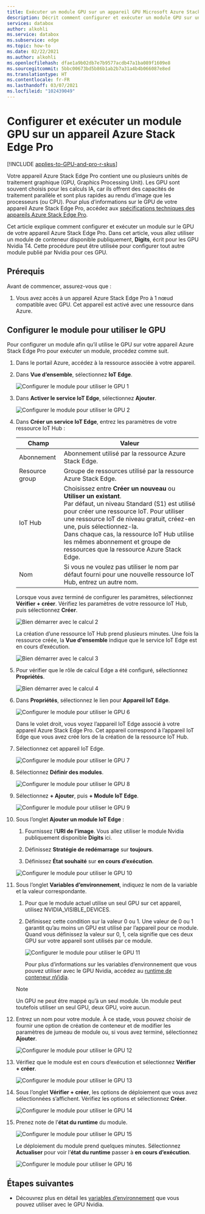 ```yaml
---
title: Exécuter un module GPU sur un appareil GPU Microsoft Azure Stack Edge Pro | Microsoft Docs
description: Décrit comment configurer et exécuter un module GPU sur un appareil Azure Stack Edge Pro via le portail Azure.
services: databox
author: alkohli
ms.service: databox
ms.subservice: edge
ms.topic: how-to
ms.date: 02/22/2021
ms.author: alkohli
ms.openlocfilehash: dfae1a9b02db7e7b9577acdb47a1ba089f1609e8
ms.sourcegitcommit: 5bbc00673bd5b86b1ab2b7a31a4b4b066087e8ed
ms.translationtype: HT
ms.contentlocale: fr-FR
ms.lasthandoff: 03/07/2021
ms.locfileid: "102439049"
---
```

# <a name="configure-and-run-a-module-on-gpu-on-azure-stack-edge-pro-device"></a>Configurer et exécuter un module GPU sur un appareil Azure Stack Edge Pro

[!INCLUDE [applies-to-GPU-and-pro-r-skus](../../includes/azure-stack-edge-applies-to-gpu-pro-r-sku.md)]

Votre appareil Azure Stack Edge Pro contient une ou plusieurs unités de traitement graphique (GPU, Graphics Processing Unit). Les GPU sont souvent choisis pour les calculs IA, car ils offrent des capacités de traitement parallèle et sont plus rapides au rendu d’image que les processeurs (ou CPU). Pour plus d’informations sur le GPU de votre appareil Azure Stack Edge Pro, accédez aux [spécifications techniques des appareils Azure Stack Edge Pro](azure-stack-edge-gpu-technical-specifications-compliance.md).

Cet article explique comment configurer et exécuter un module sur le GPU de votre appareil Azure Stack Edge Pro. Dans cet article, vous allez utiliser un module de conteneur disponible publiquement, **Digits**, écrit pour les GPU Nvidia T4. Cette procédure peut être utilisée pour configurer tout autre module publié par Nvidia pour ces GPU.


## <a name="prerequisites"></a>Prérequis

Avant de commencer, assurez-vous que :

1. Vous avez accès à un appareil Azure Stack Edge Pro à 1 nœud compatible avec GPU. Cet appareil est activé avec une ressource dans Azure.  

## <a name="configure-module-to-use-gpu"></a>Configurer le module pour utiliser le GPU

Pour configurer un module afin qu’il utilise le GPU sur votre appareil Azure Stack Edge Pro pour exécuter un module,<!--Can it be simplified? "To configure a module to be run by the GPU on your Azure Stack Edge Pro device,"?--> procédez comme suit.

1. Dans le portail Azure, accédez à la ressource associée à votre appareil.

2. Dans **Vue d’ensemble**, sélectionnez **IoT Edge**.

    ![Configurer le module pour utiliser le GPU 1](media/azure-stack-edge-j-series-configure-gpu-modules/configure-compute-1.png)

3. Dans **Activer le service IoT Edge**, sélectionnez **Ajouter**.

   ![Configurer le module pour utiliser le GPU 2](media/azure-stack-edge-j-series-configure-gpu-modules/configure-compute-2.png)

4. Dans **Créer un service IoT Edge**, entrez les paramètres de votre ressource IoT Hub :

   |Champ   |Valeur    |
   |--------|---------|
   |Abonnement      | Abonnement utilisé par la ressource Azure Stack Edge. |
   |Resource group    | Groupe de ressources utilisé par la ressource Azure Stack Edge. |
   |IoT Hub           | Choisissez entre **Créer un nouveau** ou **Utiliser un existant**. <br> Par défaut, un niveau Standard (S1) est utilisé pour créer une ressource IoT. Pour utiliser une ressource IoT de niveau gratuit, créez-en une, puis sélectionnez-la. <br> Dans chaque cas, la ressource IoT Hub utilise les mêmes abonnement et groupe de ressources que la ressource Azure Stack Edge.     |
   |Nom              | Si vous ne voulez pas utiliser le nom par défaut fourni pour une nouvelle ressource IoT Hub, entrez un autre nom. |

   Lorsque vous avez terminé de configurer les paramètres, sélectionnez **Vérifier + créer**. Vérifiez les paramètres de votre ressource IoT Hub, puis sélectionnez **Créer**.

   ![Bien démarrer avec le calcul 2](./media/azure-stack-edge-j-series-deploy-configure-compute/configure-compute-3.png)

   La création d’une ressource IoT Hub prend plusieurs minutes. Une fois la ressource créée, la **Vue d’ensemble**  indique que le service IoT Edge est en cours d’exécution.

   ![Bien démarrer avec le calcul 3](./media/azure-stack-edge-j-series-deploy-configure-compute/configure-compute-4.png)

5. Pour vérifier que le rôle de calcul Edge a été configuré, sélectionnez **Propriétés**.

   ![Bien démarrer avec le calcul 4](./media/azure-stack-edge-j-series-deploy-configure-compute/configure-compute-5.png)

6. Dans **Propriétés**, sélectionnez le lien pour **Appareil IoT Edge**.

   ![Configurer le module pour utiliser le GPU 6](media/azure-stack-edge-j-series-configure-gpu-modules/configure-gpu-2.png)

   Dans le volet droit, vous voyez l’appareil IoT Edge associé à votre appareil Azure Stack Edge Pro. Cet appareil correspond à l’appareil IoT Edge que vous avez créé lors de la création de la ressource IoT Hub.
 
7. Sélectionnez cet appareil IoT Edge.

   ![Configurer le module pour utiliser le GPU 7](media/azure-stack-edge-j-series-configure-gpu-modules/configure-gpu-3.png)

8. Sélectionnez **Définir des modules**.

   ![Configurer le module pour utiliser le GPU 8](media/azure-stack-edge-j-series-configure-gpu-modules/configure-gpu-4.png)

9. Sélectionnez **+ Ajouter**, puis **+ Module IoT Edge**. 

    ![Configurer le module pour utiliser le GPU 9](media/azure-stack-edge-j-series-configure-gpu-modules/configure-gpu-5.png)

10. Sous l’onglet **Ajouter un module IoT Edge** :

    1. Fournissez l’**URI de l’image**. Vous allez utiliser le module Nvidia publiquement disponible **Digits** ici. 
    
    2. Définissez **Stratégie de redémarrage** sur **toujours**.
    
    3. Définissez **État souhaité** sur **en cours d’exécution**.
    
    ![Configurer le module pour utiliser le GPU 10](media/azure-stack-edge-j-series-configure-gpu-modules/configure-gpu-6.png)

11. Sous l’onglet **Variables d’environnement**, indiquez le nom de la variable et la valeur correspondante. 

    1. Pour que le module actuel utilise un seul GPU sur cet appareil, utilisez NVIDIA_VISIBLE_DEVICES. 

    2. Définissez cette condition sur la valeur 0 ou 1. Une valeur de 0 ou 1 garantit qu’au moins un GPU est utilisé par l’appareil pour ce module. Quand vous définissez la valeur sur 0, 1, cela signifie que ces deux GPU sur votre appareil sont utilisés par ce module.

       ![Configurer le module pour utiliser le GPU 11](media/azure-stack-edge-j-series-configure-gpu-modules/configure-gpu-7.png)

       Pour plus d’informations sur les variables d’environnement que vous pouvez utiliser avec le GPU Nvidia, accédez au [runtime de conteneur nVidia](https://github.com/NVIDIA/nvidia-container-runtime#environment-variables-oci-spec).

    > [!NOTE]
    > Un GPU ne peut être mappé qu’à un seul module. Un module peut toutefois utiliser un seul GPU, deux GPU, voire aucun.

12. Entrez un nom pour votre module. À ce stade, vous pouvez choisir de fournir une option de création de conteneur et de modifier les paramètres de jumeau de module ou, si vous avez terminé, sélectionnez **Ajouter**. 

    ![Configurer le module pour utiliser le GPU 12](media/azure-stack-edge-j-series-configure-gpu-modules/configure-gpu-8.png)

13. Vérifiez que le module est en cours d’exécution et sélectionnez **Vérifier + créer**.

    ![Configurer le module pour utiliser le GPU 13](media/azure-stack-edge-j-series-configure-gpu-modules/configure-gpu-9.png)

14. Sous l’onglet **Vérifier + créer**, les options de déploiement que vous avez sélectionnées s’affichent. Vérifiez les options et sélectionnez **Créer**.
    
    ![Configurer le module pour utiliser le GPU 14](media/azure-stack-edge-j-series-configure-gpu-modules/configure-gpu-10.png)

15. Prenez note de l’**état du runtime** du module.
    
    ![Configurer le module pour utiliser le GPU 15](media/azure-stack-edge-j-series-configure-gpu-modules/configure-gpu-11.png)

    Le déploiement du module prend quelques minutes. Sélectionnez **Actualiser** pour voir l’**état du runtime** passer à **en cours d’exécution**.

    ![Configurer le module pour utiliser le GPU 16](media/azure-stack-edge-j-series-configure-gpu-modules/configure-gpu-12.png)


## <a name="next-steps"></a>Étapes suivantes

- Découvrez plus en détail les [variables d’environnement](https://github.com/NVIDIA/nvidia-container-runtime#environment-variables-oci-spec) que vous pouvez utiliser avec le GPU Nvidia.
